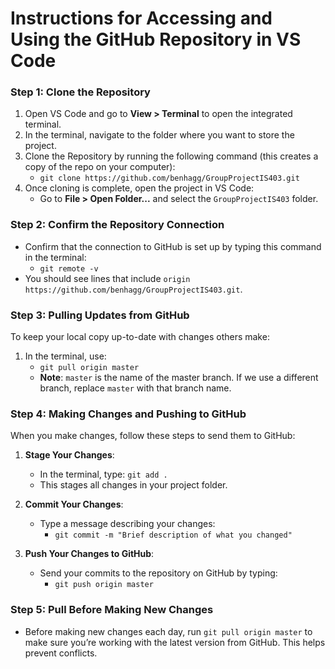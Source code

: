 # Instructions for Accessing and Using the GitHub Repository in VS Code

### Step 1: Clone the Repository
1. Open VS Code and go to **View > Terminal** to open the integrated terminal.
2. In the terminal, navigate to the folder where you want to store the project.
3. Clone the Repository by running the following command (this creates a copy of the repo on your computer):
   - `git clone https://github.com/benhagg/GroupProjectIS403.git`
4. Once cloning is complete, open the project in VS Code:
   - Go to **File > Open Folder...** and select the `GroupProjectIS403` folder.

### Step 2: Confirm the Repository Connection
- Confirm that the connection to GitHub is set up by typing this command in the terminal:
   - `git remote -v`
- You should see lines that include `origin https://github.com/benhagg/GroupProjectIS403.git`.

### Step 3: Pulling Updates from GitHub
To keep your local copy up-to-date with changes others make:
1. In the terminal, use:
   - `git pull origin master`
   - **Note**: `master` is the name of the master branch. If we use a different branch, replace `master` with that branch name.

### Step 4: Making Changes and Pushing to GitHub
When you make changes, follow these steps to send them to GitHub:

1. **Stage Your Changes**:
   - In the terminal, type: `git add .`
   - This stages all changes in your project folder.

2. **Commit Your Changes**:
   - Type a message describing your changes:
     - `git commit -m "Brief description of what you changed"`

3. **Push Your Changes to GitHub**:
   - Send your commits to the repository on GitHub by typing:
     - `git push origin master`

### Step 5: Pull Before Making New Changes
- Before making new changes each day, run `git pull origin master` to make sure you’re working with the latest version from GitHub. This helps prevent conflicts.
